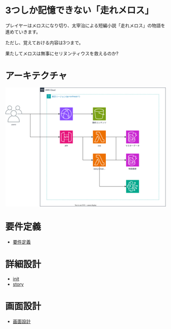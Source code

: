 # 3つしか記憶できない「走れメロス」

プレイヤーはメロスになり切り、太宰治による短編小説「走れメロス」の物語を進めていきます。

ただし、覚えておける内容は3つまで。

果たしてメロスは無事にセリヌンティウスを救えるのか?

# アーキテクチャ

![アーキテクチャ図](doc/design/architecture.drawio.svg)

# 要件定義

- [要件定義](doc/design/requirements_definition.md)

# 詳細設計

- [init](doc/design/detailed/init.md)
- [story](doc/design/detailed/story.md)

# 画面設計

- [画面設計](doc/design/Screen/document.md)